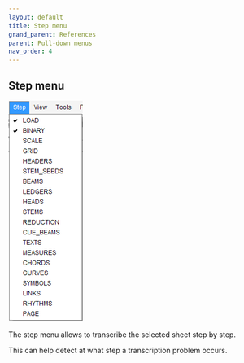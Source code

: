 ```yaml
---
layout: default
title: Step menu
grand_parent: References
parent: Pull-down menus
nav_order: 4
---
```

## Step menu

![](../assets/images/step_menu.png)

The step menu allows to transcribe the selected sheet step by step.

This can help detect at what step a transcription problem occurs.
